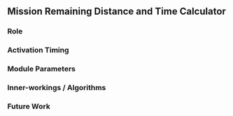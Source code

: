 ## Mission Remaining Distance and Time Calculator

### Role



### Activation Timing


### Module Parameters


### Inner-workings / Algorithms


### Future Work

